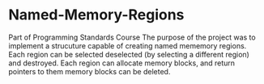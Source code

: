 # Named-Memory-Regions
Part of Programming Standards Course
The purpose of the project was to implement a strucuture capable of creating named mememory regions. Each region can be selected deselected (by selecting a different region) and destroyed. Each region can allocate memory blocks, and return pointers to them memory blocks can be deleted. 
